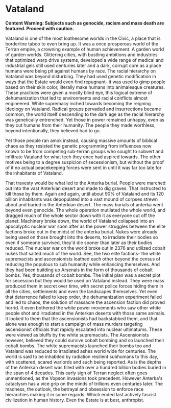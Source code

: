# Vataland

**Content Warning: Subjects such as genocide, racism and mass death are featured.  Proceed with caution.**

Vataland is one of the most loathesome worlds in the Civic, a place that is borderline taboo to even bring up.  It was a once prosperous world of the Terran empire, a crowning example of human achievement.  A garden world of garden worlds.  Glittering cities, with bustling ambitions and industries that optimized warp drive systems, developed a wide range of medical and industrial gels still used centuries later and a dark, corrupt core as a place humans were being pit against humans by race.  The racial hierarchy on Vataland was beyond disturbing.  They had used genetic modification in ways that the Estate would even find repugnant- it was used to gimp people based on their skin color, literally make humans into animalesque creatures.  These practices were given a mostly blind eye, this logical extreme of dehumanization that led to environments and racial conflicts almost engineered.  White supremacy inched towards becoming the reigning ideology on Vataland.  Radical groups pervaded and insurrections became common, the world itself descending to the dark age as the racial hierarchy was genetically entrenched.  Yet those in power remained unhappy, even as they cut humans from their humanity.  The people they made worthless, beyond intentionally, they believed had to go.

Yet those people ran amok instead, causing massive amounts of biblical chaos as they resisted the genetic programming from influences now known to be from competing sub-terran groups who sought to subvert and infiltrate Vataland for what tech they once had aspired towards.  The other motives being to a degree suspicion of secessionism, but without the proof of it no actual peacekeeping forces were sent in until it was far too late for the inhabitants of Vataland.

That travesty would be what led to the Anterka burial.  People were marched out into the vast Anterkian desert and made to dig graves.  That instructed to kill those by them.  Again and again, until about 90% of Vataland and its 120 billion inhabitants was depopulated into a vast mound of corpses strewn about and buried in the Anterkian desert.  The mass burials of anterka went beyond even genocide.  The whole operation mutilated the whole world, and dragged much of the whole sector down with it as everyone cut off the planet.  Machinery broke down, the world of Vataland collapsed into an apocalyptic nuclear war soon after as the power struggles between the elite factions broke out in the midst of the anterka burial.  Nukes were already being used on those brought into the deserts, to irradiate their bodies so even if someone survived, they'd die sooner than later as their bodies reduced.  The nuclear war on the world broke out in 2376 and utilized cobalt nukes that salted much of the world.  See, the two elite factions- the white supremacists and ascensionists loathed each other beyond the census of reducing the populous to sub humanity while enhancing themselves.  And they had been building up Arsenals in the form of thousands of cobalt bombs.  Yes, thousands of cobalt bombs.  The initial plan was a secret plot for secession but they would be used on Vataland instead.  They were mass produced them in secret over time, with secret police forces hiding them in all the cities, settlements and even the landscapes themselves.  Yet even that deterrence failed to keep order, the dehumanization experiment failed and led to chaos, the solution of massacre the ascension faction did proved horrid.  It even bothered the white power movements who saw other white people shot and irradiated in the Anterkan deserts with those same animals.  It looked to them that the ascensionists had backstabbed them, and that alone was enough to start a campaign of mass murders targeting ascensionist officials that rapidly escalated into nuclear ultimatums.  These were viewed as bluffs by the white supremacists.  The Ascensionists however, believed they could survive cobalt bombing and so launched their cobalt bombs.  The white supremacists launched their bombs too and Vataland was reduced to irradiated ashes world wide for centuries.   The world is said to be inhabited by radiation resilient subhumans to this day, with scattered, scared warlords and such being reported.  As is the depths of the Anterkan desert was filled with over a hundred billion bodies buried in the span of 4 decades.  This early sign of Terran neglect often goes unmentioned, as the Vopson invasions took precedent.  However Anterka's cataclysm has a vice grip on the minds of trillions even centuries later.  The madness, the outlook, the betrayal and obsession to enforce race hierarchies making it in some regards. Which ended last actively fascist civilization in human history.   Even the Estate is at best, anthropist.
